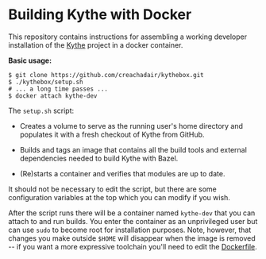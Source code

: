 # Building Kythe with Docker

This repository contains instructions for assembling a working developer
installation of the [Kythe](https://kythe.io/) project in a docker container.

**Basic usage:**

```shell
$ git clone https://github.com/creachadair/kythebox.git
$ ./kythebox/setup.sh
# ... a long time passes ...
$ docker attach kythe-dev
```

The `setup.sh` script:

-  Creates a volume to serve as the running user's home directory and populates
   it with a fresh checkout of Kythe from GitHub.

-  Builds and tags an image that contains all the build tools and external
   dependencies needed to build Kythe with Bazel.

-  (Re)starts a container and verifies that modules are up to date.

It should not be necessary to edit the script, but there are some configuration
variables at the top which you can modify if you wish.

After the script runs there will be a container named `kythe-dev` that you can
attach to and run builds. You enter the container as an unprivileged user but
can use `sudo` to become root for installation purposes.  Note, however, that
changes you make outside `$HOME` will disappear when the image is removed -- if
you want a more expressive toolchain you'll need to edit the
[Dockerfile](image/Dockerfile).
